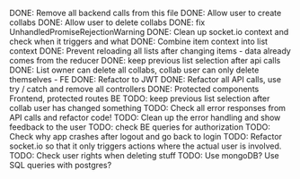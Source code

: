 DONE: Remove all backend calls from this file
DONE: Allow user to create collabs
DONE: Allow user to delete collabs
DONE: fix UnhandledPromiseRejectionWarning
DONE: Clean up socket.io context and check when it triggers and what
DONE: Combine item context into list context
DONE: Prevent reloading all lists after changing items - data already comes from the reducer
DONE: keep previous list selection after api calls
DONE: List owner can delete all collabs, collab user can only delete themselves - FE
DONE: Refactor to JWT
DONE: Refactor all API calls, use try / catch and remove all controllers
DONE: Protected components Frontend, protected routes BE
TODO: keep previous list selection after collab user has changed something
TODO: Check all error responses from API calls and refactor code!
TODO: Clean up the error handling and show feedback to the user
TODO: check BE queries for authorization
TODO: Check why app crashes after logout and go back to login
TODO: Refactor socket.io so that it only triggers actions where the actual user is involved.
TODO: Check user rights when deleting stuff
TODO: Use mongoDB? Use SQL queries with postgres?
